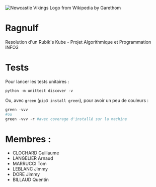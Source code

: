 ![Newcastle Vikings Logo from Wikipedia by Garethom](https://upload.wikimedia.org/wikipedia/commons/3/33/NewcastleVikingsLogo.PNG)

Ragnulf
=======

Resolution d'un Rubik's Kube - Projet Algorithmique et Programmation INFO3

# Tests
Pour lancer les tests unitaires :
```python
python -m unittest discover -v
```

Ou, avec `green` (`pip3 install green`), pour avoir un peu de couleurs :
```python
green -vvv
#ou
green -vvv -r #avec coverage d'installé sur la machine
```


# Membres :

- CLOCHARD Guillaume
- LANGELIER Arnaud
- MARRUCCI Tom
- LEBLANC Jimmy
- DORE Jimmy
- BILLAUD Quentin
